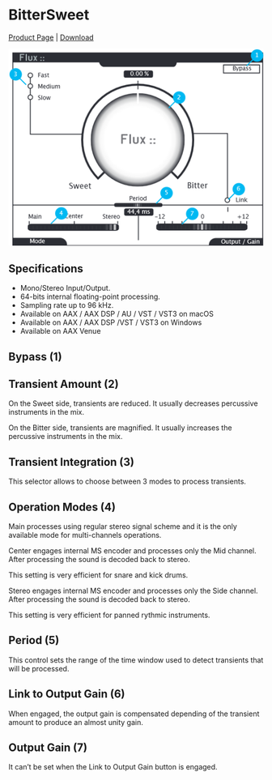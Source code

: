 # BitterSweet
[Product Page](https://www.flux.audio/project/bittersweet/) 
| [Download](https://flux.audio/download)

![](include/Bittersweet_00.png)

## Specifications

* Mono/Stereo Input/Output.
* 64-bits internal floating-point processing.
* Sampling rate up to 96 kHz.
* Available on AAX / AAX DSP / AU / VST / VST3 on macOS
* Available on AAX / AAX DSP /VST / VST3 on Windows
* Available on AAX Venue

## Bypass (1)

## Transient Amount (2)

On the Sweet side, transients are reduced. It usually decreases percussive instruments in the mix.

On the Bitter side, transients are magnified. It usually increases the percussive instruments in the mix.

## Transient Integration (3)

This selector allows to choose between 3 modes to process transients.

## Operation Modes (4)

Main processes using regular stereo signal scheme and it is the only available mode for multi-channels operations.

Center engages internal MS encoder and processes only the Mid channel. After processing the sound is decoded back to stereo.

This setting is very efficient for snare and kick drums.

Stereo engages internal MS encoder and processes only the Side channel. After processing the sound is decoded back to stereo.

This setting is very efficient for panned rythmic instruments.

## Period (5)

This control sets the range of the time window used to detect transients that will be processed.

## Link to Output Gain (6)

When engaged, the output gain is compensated depending of the transient amount to produce an almost unity gain.

## Output Gain (7)

It can’t be set when the Link to Output Gain button is engaged.
